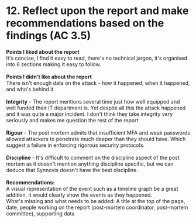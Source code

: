 # 12. Reflect upon the report and make recommendations based on the findings (AC 3.5)

**Points I liked about the report**\
It's concise, I find it easy to read, there's no technical jargon, it's organised into 6 sections making it easy to follow.\
\
**Points I didn't like about the report**\
There isn't enough data on the attack - how it happened, when it happened, and who's behind it. \
\
**Integrity** - The report mentions several time just how well equipped and well funded their IT department is. Yet despite all this the attack happened and it was quite a major incident. I don't think they take integrity very seriously and makes me question the rest of the report\
\
**Rigour** -  The post mortem admits that insufficient MFA and weak passwords allowed attackers to penetrate much deeper than they should have. Which suggest a failure in enforcing rigorous security protocols.\
\
**Discipline** - It's difficult to comment on the discipline aspect of the post mortem as it doesn't mention anything discipline specific, but we can deduce that Synnovis doesn't have the best discipline.\
\
**Recommendations:**\
A visual representation of the event such as a timeline graph be a great addition, it would clearly show the events as they happened.\
What's missing and what needs to be added: A title at the top of the page, date, people working on the report (post-mortem coordinator, post-mortem committee), supporting data
